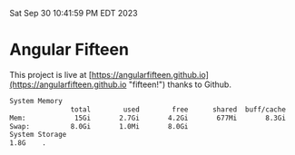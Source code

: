 Sat Sep 30 10:41:59 PM EDT 2023

# Angular Fifteen


This project is live at [https://angularfifteen.github.io](https://angularfifteen.github.io "fifteen!") thanks to Github.

```bash
System Memory
               total        used        free      shared  buff/cache   available
Mem:            15Gi       2.7Gi       4.2Gi       677Mi       8.3Gi        11Gi
Swap:          8.0Gi       1.0Mi       8.0Gi
System Storage
1.8G	.
```
```bash

